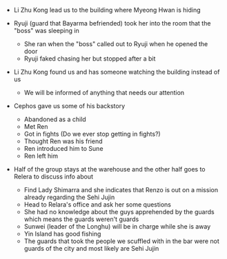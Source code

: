 - Li Zhu Kong lead us to the building where Myeong Hwan is hiding
- Ryuji (guard that Bayarma befriended) took her into the room that the "boss" was sleeping in
    
    - She ran when the "boss" called out to Ryuji when he opened the door
    - Ryuji faked chasing her but stopped after a bit
- Li Zhu Kong found us and has someone watching the building instead of us
    
    - We will be informed of anything that needs our attention
- Cephos gave us some of his backstory
    
    - Abandoned as a child
    - Met Ren
    - Got in fights (Do we ever stop getting in fights?)
    - Thought Ren was his friend
    - Ren introduced him to Sune
    - Ren left him
- Half of the group stays at the warehouse and the other half goes to Relera to discuss info about
    
    - Find Lady Shimarra and she indicates that Renzo is out on a mission already regarding the Sehi Jujin
    - Head to Relara's office and ask her some questions
    - She had no knowledge about the guys apprehended by the guards which means the guards weren't guards
    - Sunwei (leader of the Longhu) will be in charge while she is away
    - Yin Island has good fishing
    - The guards that took the people we scuffled with in the bar were not guards of the city and most likely are Sehi Jujin